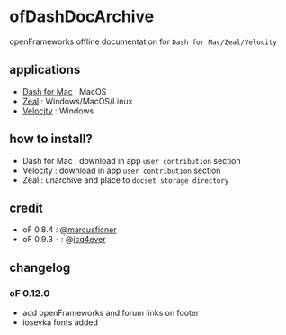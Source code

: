 # ofDashDocArchive
openFrameworks offline documentation for `Dash for Mac/Zeal/Velocity`

## applications
- [Dash for Mac](https://kapeli.com/dash) : MacOS
- [Zeal](https://zealdocs.org/) : Windows/MacOS/Linux
- [Velocity](https://velocity.silverlakesoftware.com/) : Windows

## how to install?
- Dash for Mac : download in app `user contribution` section
- Velocity : download in app `user contribution` section
- Zeal : unarchive and place to `docset storage directory`

## credit
- oF 0.8.4 : @[marcusficner](http://github.com/marcusficner)
- oF 0.9.3 - : @[icq4ever](http://github.com/icq4ever)

## changelog
### oF 0.12.0 
- add openFrameworks and forum links on footer 
- iosevka fonts added